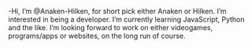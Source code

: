 -Hi, I’m @Anaken-Hilken, for short pick either Anaken or Hilken. I’m interested in being a developer. I’m currently learning JavaScript, Python and the like. 
I’m looking forward to work on either videogames, programs/apps or websites, on the long run of course.


<!---
Anaken-Hilken/Anaken-Hilken is a ✨ special ✨ repository because its `README.md` (this file) appears on your GitHub profile.
You can click the Preview link to take a look at your changes.
--->
